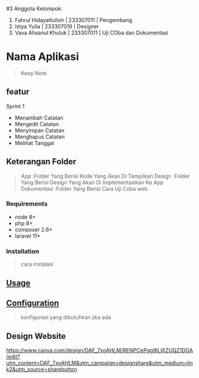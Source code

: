 #3 Anggota Kelompok:
1. Fahrul Hidayattulloh | 233307011 | Pengembang
2. Istya Yulia | 233307019 | Designer
3. Vava Ahsanul Khuluk | 233307011 | Uji COba dan Dokumentasi

# Nama Aplikasi
> Keep Note

## featur
Sprint 1
* Menambah Catatan
* Mengedit Catatan
* Menyimpan Catatan
* Menghapus Catatan
* Melihat Tanggal
## Keterangan Folder
>App :Folder Yang Berisi Kode Yang Akan Di Tampilkan
>Design :Folder Yang Berisi Design Yang Akan Di Implementasikan Ke App
>Dokumentasi :Folder Yang Berisi Cara Uji Coba web

### Requirements

* node 8+
* php 8+
* composer 2.6+
* laravel 11+

### Installation
> cara instalasi

## [Usage](#usage)
> 


## [Configuration](#configuration)
> konfigurasi yang dibutuhkan jika ada

## Design Website
https://www.canva.com/design/DAF_7xoAHLM/RENPCePqg9lLlXZUQZ1DGA/edit?utm_content=DAF_7xoAHLM&utm_campaign=designshare&utm_medium=link2&utm_source=sharebutton

